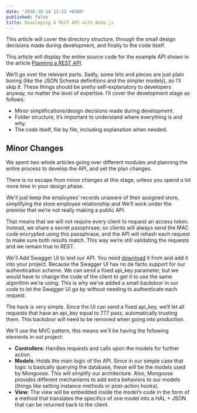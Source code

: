 ```yaml
---
date: '2016-10-14 11:12 +0200'
published: false
title: Developing A REST API with Node.js
---
```

This article will cover the directory structure, through the small design decisions made during development, and finally to the code itself.

This article will display the entire source code for the example API shown in the article [Planning a REST API]('http://develdoe.com/2016/planning-a-rest-api/'). 

We’ll go over the relevant parts. Sadly, some bits and pieces are just plain boring (like the JSON Schema definitions and the simpler models), so I’ll skip it. These things should be pretty self-explanatory to developers anyway, no matter the level of expertise. I’ll cover the development stage as follows:

* Minor simplifications/design decisions made during development.
* Folder structure, it’s important to understand where everything is and why.
* The code itself, file by file, including explanation when needed.

## Minor Changes

We spent two whole articles going over different modules and planning the entire process to develop the API, and yet the plan changes.

There is no escape from minor changes at this stage, unless you spend a lot more time in your design phase.


We'll just keep the employees’ records unaware of their assigned store, simplifying the store employee relationship and We’ll work under the premise that we’re not really making a public API.

That means that we will not require every client to request an access token. Instead, we share a secret passphrase; so clients will always send the MAC code encrypted using this passphrase, and the API will rehash each request to make sure both results match. This way we’re still validating the requests and we remain true to REST. 

We'll Add Swagger UI to test our API. You need [download](https://github.com/swagger-api/swagger-ui) it from and add it into your project. Because the Swagger UI has no de facto support for our authentication scheme. We can send a fixed api_key parameter, but we would have to change the code of the client to get it to use the same algorithm we’re using. This is why we’ve added a small backdoor in our code to let the Swagger UI go by without needing to authenticate each request.

The hack is very simple. Since the UI can send a fixed api_key, we’ll let all requests that have an api_key equal to 777 pass, automatically trusting them. This backdoor will need to be removed when going into production.

We'll use the MVC pattern, this means we'll be having the following elements in out project:

* **Controllers**: Handles requests and calls upon the models for further action.
* **Models**: Holds the main logic of the API. Since in our simple case that logic is basically querying the database, these will be the models used by Mongoose. This will simplify our architecture. Also, Mongoose provides different mechanisms to add extra behaviors to our models (things like setting instance methods or post-action hooks).
* **View**: The view will be embedded inside the model’s code in the form of a method that translates the specifics of one model into a HAL + JSON that can be returned back to the client.


